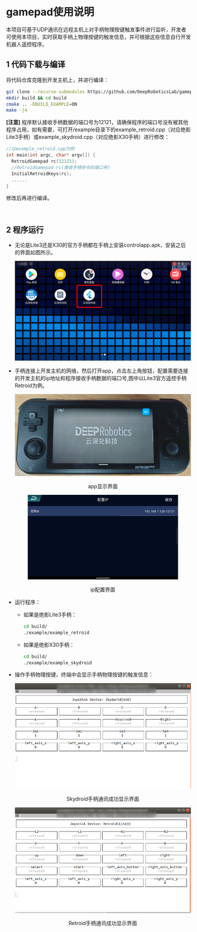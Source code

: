 # gamepad使用说明

本项目可基于UDP通讯在远程主机上对手柄物理按键触发事件进行监听，开发者可使用本项目，实时获取手柄上物理按键的触发信息，并可根据这些信息自行开发机器人遥控程序。

## 1 代码下载与编译
将代码仓库克隆到开发主机上，并进行编译：
```bash
git clone --recurse-submodules https://github.com/DeepRoboticsLab/gamepad.git
mkdir build && cd build
cmake .. -DBUILD_EXAMPLE=ON
make -j4
```
**[注意]** 程序默认接收手柄数据的端口号为12121，请确保程序的端口号没有被其他程序占用，如有需要，可打开/example目录下的example_retroid.cpp（对应绝影Lite3手柄）或example_skydroid.cpp（对应绝影X30手柄）进行修改：
```c++
//以example_retroid.cpp为例
int main(int argc, char* argv[]) {
  RetroidGamepad rc(12121); 
  //RetroidGamepad rc(接收手柄命令的端口号)
  InitialRetroidKeys(rc);
  ......
}
```
修改后再进行编译。

&nbsp;
## 2 程序运行
- 无论是Lite3还是X30的官方手柄都在手柄上安装controlapp.apk，安装之后的界面如图所示。  

   <img src="./doc/app_icon.png" alt="a" style="zoom:60%;" />

- 手柄连接上开发主机的网络，然后打开app，点击左上角按钮，配置需要连接的开发主机的ip地址和程序接收手柄数据的端口号,图中以Lite3官方遥控手柄Retroid为例。
   <p align="center"><img src="./doc/app_retroid.png" alt="a" style="transform: rotate(270deg)zoom:35%" /></p>
   <p align="center">app显示界面</p>

   <p align="center"> <img src="./doc/ip_config.png" alt="s" style="zoom:40%;" /> </p>

   <p align="center">ip配置界面</p>

- 运行程序：
   - 如果是绝影Lite3手柄：
      ```bash
      cd build/
      ./example/example_retroid
      ```
   - 如果是绝影X30手柄：
      ```bash
      cd build/
      ./example/example_skydroid
      ```
- 操作手柄物理按键，终端中会显示手柄物理按键的触发信息：

   <p align="center"><img src="./doc/terminal_show_info.png" alt="a" style="zoom:70%;" /></p>

   <p align="center">Skydroid手柄通讯成功显示界面</p>

   <p align="center"><img src="./doc/terminal_show_info_retroid.png" alt="s" style="zoom:70%;" /></p>

   <p align="center">Retroid手柄通讯成功显示界面</p>





